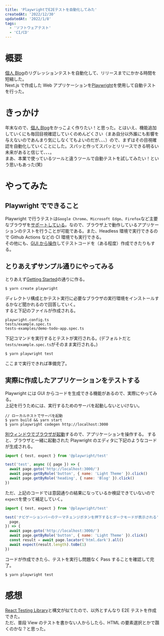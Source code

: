 ```yaml
---
title: 'PlaywrightでE2Eテストを自動化してみた'
createdAt: '2022/12/30'
updatedAt: '2022/1/8'
tags:
  - 'ソフトウェアテスト'
  - 'CI/CD'
---
```


# 概要

[個人 Blog](https://seyyyy.com)のリグレッションテストを自動化して、リリースまでにかかる時間を短縮した。  
Next.js で作成した Web アプリケーションを[Playwright](https://playwright.dev/)を使用して自動テストを行った。

# きっかけ

年末なので、[個人 Blog](https://seyyyy.com)をかっこよく作りたい！と思った。とはいえ、機能追加していくにも毎回目視確認していくのめんどくさい（まあ自分以外誰にも影響を与えないのであんまり気にしなくてもよいのだが、、、）ので、まずはその目視確認を自動化していくことにした。スパッと作ってスパッとリリースできる明るい未来があると信じて、、、。  
まあ、本業で使っているツールと違うツールで自動テストを試してみたい！という思いもあった(笑)

# やってみた

## Playwright でできること

Playwright で行うテストは`Google Chrome`、`Microsoft Edge`、`Firefox`など主要なブラウザを[サポートしている](https://playwright.dev/docs/browsers)。なので、ブラウザ上で動作しているアプリケーションのテストを行うことが可能である。また、Headless 環境で実行できるので Github Actions などの CI 環境でも実行できる。  
その他にも、[GUI から操作](https://playwright.dev/docs/codegen-intro#running-codegen)してテストコードを（ある程度）作成できたりもする。

## とりあえずサンプル通りにやってみる

とりあえず[Getting Started](https://playwright.dev/docs/intro)の通りに作る。

```
$ yarn create playwright
```

ディレクトリ構成とかテスト実行に必要なブラウザの実行環境をインストールするかなど聞かれるので回答していく。  
すると下記のファイルが作成される。

```
playwright.config.ts
tests/example.spec.ts
tests-examples/demo-todo-app.spec.ts
```

下記コマンドを実行するとテストが実行される。(デフォルトだと`tests/example.spec.ts`がそのまま実行される。)

```
$ yarn playwright test
```

ここまで実行できれば準備完了。

## 実際に作成したアプリケーションをテストする

Playwright には GUI からコードを生成できる機能があるので、実際にやってみる。  
上記を行うためには、実行するためのサーバを起動しないといけない。

```
// ローカルホストでサーバを起動
$ yarn build && yarn start
$ yarn playwright codegen http://localhost:3000
```

[別ウィンドウでブラウザが起動](https://playwright.dev/docs/codegen-intro#running-codegen)するので、アプリケーションを操作する。
すると、ブラウザと一緒に起動された Playwright のエディタに下記のようなコードが生成される。

```js
import { test, expect } from '@playwright/test'

test('test', async ({ page }) => {
  await page.goto('http://localhost:3000/')
  await page.getByRole('button', { name: 'Light Theme' }).click()
  await page.getByRole('heading', { name: 'Blog' }).click()
})
```

ただ、上記のコードでは意図通りの結果になっているか検証できていないので`expect`を使って補足していく。

```js
import { test, expect } from '@playwright/test'

test('ナビゲーションバーのテーマチェンジボタンを押下するとダークモードが表示される', async ({
  page,
}) => {
  await page.goto('http://localhost:3000/')
  await page.getByRole('button', { name: 'Light Theme' }).click()
  const result = await page.locator('html.dark').all()
  await expect(result.length).toBe(1)
})
```

コードが作成できたら、テストを実行し問題なく Pass することを確認して完了。

```
$ yarn playwright test
```

# 感想

[React Testing Library](https://testing-library.com/docs/react-testing-library/intro/)と構文が似てたので、以外とすんなり E2E テストを作成できた。  
ただ、普段 View のテストを書かない人からしたら、HTML の要素選択とかで躓くのかな？と思った。

